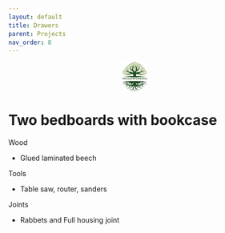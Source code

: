 ```yaml
---
layout: default
title: Drawers
parent: Projects
nav_order: 8
---
```

<center>
<img src="../media/Lignarius.png" width="10%" height="10%" align="middle"/>
</center>

# Two bedboards with bookcase

Wood
* Glued laminated beech

Tools
* Table saw, router, sanders


Joints
* Rabbets and Full housing joint